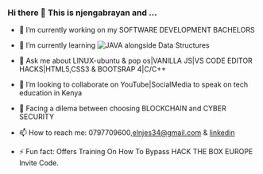 ### Hi there 👋 This is njengabrayan and ...

- 🔭 I’m currently working on my SOFTWARE DEVELOPMENT BACHELORS
- 🌱 I’m currently learning ![JAVA](https://miro.medium.com/max/700/1*iIXOmGDzrtTJmdwbn7cGMw.png) alongside Data Structures
- 💬 Ask me about LINUX-ubuntu & pop os|VANILLA JS|VS CODE EDITOR HACKS|HTML5,CSS3 & BOOTSRAP 4|C/C++
- 👯 I’m looking to collaborate on YouTube|SocialMedia to speak on tech education in Kenya
- 🤔 Facing a dilema between choosing BLOCKCHAIN and CYBER SECURITY

- 📫 How to reach me: 0797709600,elnjes34@gmail.com & [linkedin](https://www.linkedin.com/in/njenga-juma-20092018a)

- ⚡ Fun fact: Offers Training On How To Bypass HACK THE BOX EUROPE Invite Code.
